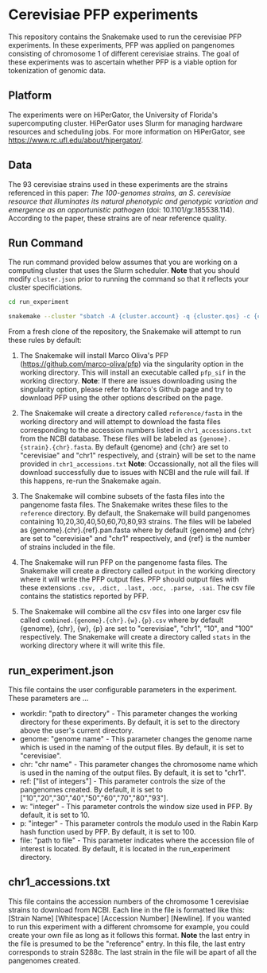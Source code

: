 # Cerevisiae PFP experiments

This repository contains the Snakemake used to run the cerevisiae PFP experiments. In these experiments, PFP was applied on pangenomes consisting of chromosome 1 of different cerevisiae strains. The goal of these experiments was to ascertain whether PFP is a viable option for tokenization of genomic data.

## Platform

The experiments were on HiPerGator, the University of Florida's supercomputing cluster. HiPerGator uses Slurm for managing hardware resources and scheduling jobs. For more information on HiPerGator, see https://www.rc.ufl.edu/about/hipergator/.

## Data

The 93 cerevisiae strains used in these experiments are the strains referenced in this paper:  *The 100-genomes strains, an S. cerevisiae resource that illuminates its natural phenotypic and genotypic variation and emergence as an opportunistic pathogen* (doi: 10.1101/gr.185538.114). According to the paper, these strains are of near reference quality.

## Run Command

The run command provided below assumes that you are working on a computing cluster that uses the Slurm scheduler. **Note** that you should modify `cluster.json` prior to running the command so that it reflects your cluster specificiations. 

``` bash
cd run_experiment

snakemake --cluster "sbatch -A {cluster.account} -q {cluster.qos} -c {cluster.cpus-per-task} -N {cluster.Nodes}  -t {cluster.runtime} --mem {cluster.mem} -J {cluster.jobname} --output {cluster.out} --error {cluster.err}" --cluster-config cluster.json --jobs 100 --latency-wait 120 --configfile run_experiment.json
```

From a fresh clone of the repository, the Snakemake will attempt to run these rules by default:

1. The Snakemake will install Marco Oliva's PFP (https://github.com/marco-oliva/pfp) via the singularity option in the working directory. This will install an executable called `pfp_sif` in the working directory. **Note**: If there are issues downloading using the singularity option, please refer to Marco's Github page and try to download PFP using the other options described on the page.  

2. The Snakemake will create a directory called `reference/fasta` in the working directory and will attempt to download the fasta files corresponding to the accession numbers listed in `chr1_accessions.txt` from the NCBI database. These files will be labeled as `{genome}.{strain}.{chr}.fasta`. By default {genome} and {chr} are set to "cerevisiae" and "chr1" respectively, and {strain} will be set to the name provided in `chr1_accessions.txt` **Note**: Occassionally, not all the files will download successfully due to issues with NCBI and the rule will fail. If this happens, re-run the Snakemake again. 
  
3. The Snakemake will combine subsets of the fasta files into the pangenome fasta files. The Snakemake writes these files to the `reference` directory. By default, the Snakemake will build pangenomes containing 10,20,30,40,50,60,70,80,93 strains. The files will be labeled as {genome}.{chr}.{ref}.pan.fasta where by default {genome} and {chr} are set to "cerevisiae" and "chr1" respectively, and {ref} is the number of strains included in the file.
 
4. The Snakemake will run PFP on the pangenome fasta files. The Snakemake will create a directory called `output` in the working directory where it will write the PFP output files. PFP should output files with these extensions `.csv, .dict, .last, .occ, .parse, .sai`. The csv file contains the statistics reported by PFP. 
   
5. The Snakemake will combine all the csv files into one larger csv file called `combined.{genome}.{chr}.{w}.{p}.csv` where by default {genome}, {chr}, {w}, {p} are set to "cerevisiae", "chr1", "10", and "100" respectively. The Snakemake will create a directory called `stats` in the working directory where it will write this file. 

## run_experiment.json

This file contains the user configurable parameters in the experiment. These parameters are ...
* workdir: "path to directory"  - This parameter changes the working directory for these experiments. By default, it is set to the directory above the user's current directory.
* genome: "genome name"  - This parameter changes the genome name which is used in the naming of the output files. By default, it is set to "cerevisiae".
* chr: "chr name"  - This parameter changes the chromosome name which is used in the naming of the output files. By default, it is set to "chr1".
* ref: ["list of integers"]  - This parameter controls the size of the pangenomes created. By default, it is set to ["10","20","30","40","50","60","70","80","93"].
* w: "integer"  - This parameter controls the window size used in PFP. By default, it is set to 10.
* p: "integer"  - This parameter controls the modulo used in the Rabin Karp hash function used by PFP. By default, it is set to 100.
* file: "path to file"  - This parameter indicates where the accession file of interest is located. By default, it is located in the run_experiment directory.

## chr1_accessions.txt

This file contains the accession numbers of the chromosome 1 cerevisiae strains to download from NCBI. Each line in the file is formatted like this: [Strain Name] [Whitespace] [Accession Number] [Newline]. If you wanted to run this experiment with a different chromsome for example, you could create your own file as long as it follows this format. **Note** the last entry in the file is presumed to be the "reference" entry. In this file, the last entry corresponds to strain S288c. The last strain in the file will be apart of all the pangenomes created. 
